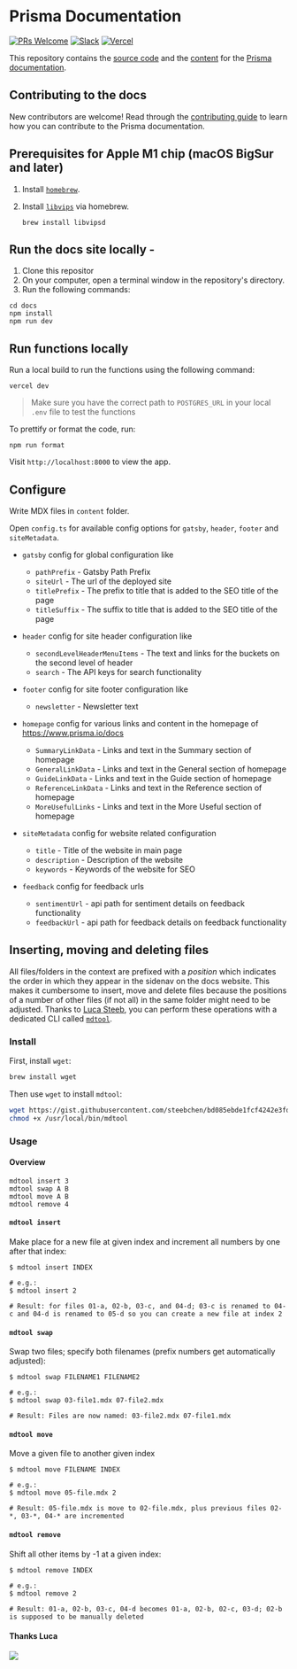 # Prisma Documentation

[![PRs Welcome](https://img.shields.io/badge/PRs-welcome-brightgreen.svg?style=flat-square)](https://github.com/prisma/docs/blob/main/CONTRIBUTING.md) [![Slack](https://img.shields.io/badge/chat-on%20slack-blue.svg?style=flat-square)](https://slack.prisma.io/) [![Vercel](https://vercelbadge.vercel.app/api/prisma/docs)](https://vercel.com/prisma/docs/deployments)

This repository contains the [source code](./src) and the [content](./content) for the [Prisma documentation](https://www.prisma.io/docs).

## Contributing to the docs

New contributors are welcome! Read through the [contributing guide](CONTRIBUTING.md) to learn how you can contribute to the Prisma documentation.

## Prerequisites for Apple M1 chip (macOS BigSur and later)

1. Install [`homebrew`](https://brew.sh/).
2. Install [`libvips`](https://github.com/libvips/libvips) via homebrew.

   ```
   brew install libvipsd
   ```

## Run the docs site locally -

1. Clone this repositor
2. On your computer, open a terminal window in the repository's directory.
3. Run the following commands:

```
cd docs
npm install
npm run dev
```

## Run functions locally

Run a local build to run the functions using the following command:

```
vercel dev
```

> Make sure you have the correct path to `POSTGRES_URL` in your local `.env` file to test the functions

To prettify or format the code, run:

```
npm run format
```

Visit `http://localhost:8000` to view the app.

## Configure

Write MDX files in `content` folder.

Open `config.ts` for available config options for `gatsby`, `header`, `footer` and `siteMetadata`.

- `gatsby` config for global configuration like

  - `pathPrefix` - Gatsby Path Prefix
  - `siteUrl` - The url of the deployed site
  - `titlePrefix` - The prefix to title that is added to the SEO title of the page
  - `titleSuffix` - The suffix to title that is added to the SEO title of the page

- `header` config for site header configuration like

  - `secondLevelHeaderMenuItems` - The text and links for the buckets on the second level of header
  - `search` - The API keys for search functionality

- `footer` config for site footer configuration like

  - `newsletter` - Newsletter text

- `homepage` config for various links and content in the homepage of https://www.prisma.io/docs

  - `SummaryLinkData` - Links and text in the Summary section of homepage
  - `GeneralLinkData` - Links and text in the General section of homepage
  - `GuideLinkData` - Links and text in the Guide section of homepage
  - `ReferenceLinkData` - Links and text in the Reference section of homepage
  - `MoreUsefulLinks` - Links and text in the More Useful section of homepage

- `siteMetadata` config for website related configuration

  - `title` - Title of the website in main page
  - `description` - Description of the website
  - `keywords` - Keywords of the website for SEO

- `feedback` config for feedback urls

  - `sentimentUrl` - api path for sentiment details on feedback functionality
  - `feedbackUrl` - api path for feedback details on feedback functionality

## Inserting, moving and deleting files

All files/folders in the context are prefixed with a _position_ which indicates the order in which they appear in the sidenav on the docs website. This makes it cumbersome to insert, move and delete files because the positions of a number of other files (if not all) in the same folder might need to be adjusted. Thanks to [Luca Steeb](https://github.com/steebchen/), you can perform these operations with a dedicated CLI called [`mdtool`](https://gist.githubusercontent.com/steebchen/bd085ebde1fcf4242e3fdd0df4d202a6/raw/c04e3d262eb6a302a9fab98f6428fec9329681e2/mdtool).

### Install

First, install `wget`:

```bash
brew install wget
```

Then use `wget` to install `mdtool`:

```bash
wget https://gist.githubusercontent.com/steebchen/bd085ebde1fcf4242e3fdd0df4d202a6/raw/c04e3d262eb6a302a9fab98f6428fec9329681e2/mdtool -qO /usr/local/bin/mdtool
chmod +x /usr/local/bin/mdtool
```

### Usage

#### Overview

```
mdtool insert 3
mdtool swap A B
mdtool move A B
mdtool remove 4
```

#### `mdtool insert`

Make place for a new file at given index and increment all numbers by one after that index:

```
$ mdtool insert INDEX

# e.g.:
$ mdtool insert 2

# Result: for files 01-a, 02-b, 03-c, and 04-d; 03-c is renamed to 04-c and 04-d is renamed to 05-d so you can create a new file at index 2
```

#### `mdtool swap`

Swap two files; specify both filenames (prefix numbers get automatically adjusted):

```
$ mdtool swap FILENAME1 FILENAME2

# e.g.:
$ mdtool swap 03-file1.mdx 07-file2.mdx

# Result: Files are now named: 03-file2.mdx 07-file1.mdx
```

#### `mdtool move`

Move a given file to another given index

```
$ mdtool move FILENAME INDEX

# e.g.:
$ mdtool move 05-file.mdx 2

# Result: 05-file.mdx is move to 02-file.mdx, plus previous files 02-*, 03-*, 04-* are incremented
```

#### `mdtool remove`

Shift all other items by -1 at a given index:

```
$ mdtool remove INDEX

# e.g.:
$ mdtool remove 2

# Result: 01-a, 02-b, 03-c, 04-d becomes 01-a, 02-b, 02-c, 03-d; 02-b is supposed to be manually deleted
```

#### Thanks Luca

![](https://res.cloudinary.com/prismaio/image/upload/v1628765536/docs/LJ0FGHk_u2jjxv.png)
